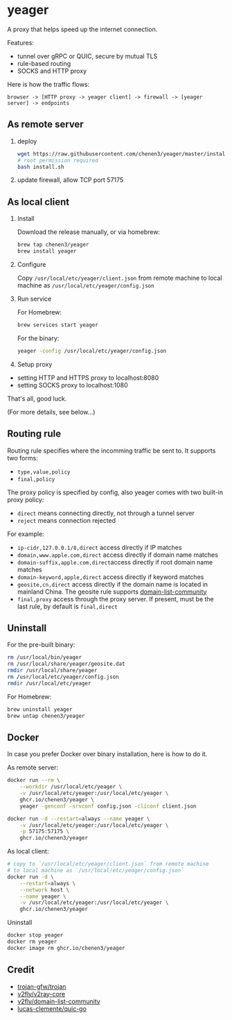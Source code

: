 # yeager

A proxy that helps speed up the internet connection.

Features:
- tunnel over gRPC or QUIC, secure by mutual TLS
- rule-based routing
- SOCKS and HTTP proxy

Here is how the traffic flows:

```
browser -> [HTTP proxy -> yeager client] -> firewall -> [yeager server] -> endpoints
```

## As remote server

1. deploy
    ```sh
    wget https://raw.githubusercontent.com/chenen3/yeager/master/install.sh
    # root permission required
    bash install.sh
    ```

2. update firewall, allow TCP port 57175

## As local client

1. Install

    Download the release manually, or via homebrew:
    ```sh
    brew tap chenen3/yeager
    brew install yeager
    ```

2. Configure

    Copy `/usr/local/etc/yeager/client.json` from remote machine to local machine as `/usr/local/etc/yeager/config.json`

3. Run service

    For Homebrew:
    ```sh
    brew services start yeager
    ```

    For the binary:
    ```sh
    yeager -config /usr/local/etc/yeager/config.json
    ```

4. Setup proxy
- setting HTTP and HTTPS proxy to localhost:8080
- setting SOCKS proxy to localhost:1080

That's all, good luck.

(For more details, see below...)

## Routing rule

Routing rule specifies where the incomming traffic be sent to. It supports two forms:
- `type,value,policy`
- `final,policy`

The proxy policy is specified by config, also yeager comes with two built-in proxy policy:

- `direct` means connecting directly, not through a tunnel server
- `reject` means connection rejected

For example:

- `ip-cidr,127.0.0.1/8,direct` access directly if IP matches
- `domain,www.apple.com,direct` access directly if domain name matches
- `domain-suffix,apple.com,direct`access directly if root domain name matches
- `domain-keyword,apple,direct` access directly if keyword matches
- `geosite,cn,direct` access directly if the domain name is located in mainland China. The geosite rule supports [domain-list-community](https://github.com/v2fly/domain-list-community)
- `final,proxy` access through the proxy server. If present, must be the last rule, by default is `final,direct`

## Uninstall

For the pre-built binary:

```sh
rm /usr/local/bin/yeager
rm /usr/local/share/yeager/geosite.dat
rmdir /usr/local/share/yeager
rm /usr/local/etc/yeager/config.json
rmdir /usr/local/etc/yeager
```

For Homebrew:

```sh
brew uninstall yeager
brew untap chenen3/yeager
```

## Docker
In case you prefer Docker over binary installation, here is how to do it.

As remote server:

```sh
docker run --rm \
    --workdir /usr/local/etc/yeager \
    -v /usr/local/etc/yeager:/usr/local/etc/yeager \
    ghcr.io/chenen3/yeager \
    yeager -genconf -srvconf config.json -cliconf client.json

docker run -d --restart=always --name yeager \
    -v /usr/local/etc/yeager:/usr/local/etc/yeager \
    -p 57175:57175 \
    ghcr.io/chenen3/yeager
```

As local client:

```sh
# copy to `/usr/local/etc/yeager/client.json` from remote machine 
# to local machine as `/usr/local/etc/yeager/config.json`
docker run -d \
    --restart=always \
    --network host \
    --name yeager \
    -v /usr/local/etc/yeager:/usr/local/etc/yeager \
    ghcr.io/chenen3/yeager
```

Uninstall

```sh
docker stop yeager
docker rm yeager
docker image rm ghcr.io/chenen3/yeager
```

## Credit

- [trojan-gfw/trojan](https://github.com/trojan-gfw/trojan)
- [v2fly/v2ray-core](https://github.com/v2fly/v2ray-core)
- [v2fly/domain-list-community](https://github.com/v2fly/domain-list-community)
- [lucas-clemente/quic-go](https://github.com/lucas-clemente/quic-go)
